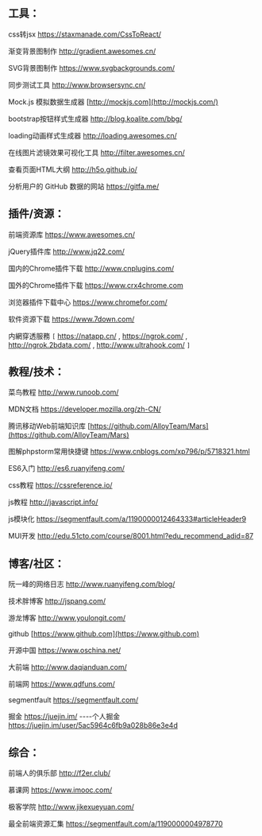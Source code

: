 ## 工具：

css转jsx https://staxmanade.com/CssToReact/

渐变背景图制作 http://gradient.awesomes.cn/

SVG背景图制作 https://www.svgbackgrounds.com/

同步测试工具 http://www.browsersync.cn/

Mock.js 模拟数据生成器 [http://mockjs.com](http://mockjs.com/)

bootstrap按钮样式生成器 http://blog.koalite.com/bbg/

loading动画样式生成器 http://loading.awesomes.cn/

在线图片滤镜效果可视化工具 http://filter.awesomes.cn/

查看页面HTML大纲 http://h5o.github.io/

分析用户的 GitHub 数据的网站 https://gitfa.me/

## 插件/资源：

前端资源库 https://www.awesomes.cn/

jQuery插件库 http://www.jq22.com/ 

国内的Chrome插件下载 http://www.cnplugins.com/

国外的Chrome插件下载 https://www.crx4chrome.com

浏览器插件下载中心 https://www.chromefor.com/

软件资源下载 https://www.7down.com/

内網穿透服務 `[` https://natapp.cn/ , https://ngrok.com/ , http://ngrok.2bdata.com/ , http://www.ultrahook.com/ `]`

## 教程/技术：

菜鸟教程 http://www.runoob.com/

MDN文档 https://developer.mozilla.org/zh-CN/

腾讯移动Web前端知识库 [https://github.com/AlloyTeam/Mars](https://github.com/AlloyTeam/Mars)

图解phpstorm常用快捷键 https://www.cnblogs.com/xp796/p/5718321.html

ES6入门 http://es6.ruanyifeng.com/

css教程 https://cssreference.io/

js教程 http://javascript.info/

js模块化 https://segmentfault.com/a/1190000012464333#articleHeader9

MUI开发 http://edu.51cto.com/course/8001.html?edu_recommend_adid=87

## 博客/社区：

阮一峰的网络日志 http://www.ruanyifeng.com/blog/

技术胖博客 http://jspang.com/

游龙博客 http://www.youlongit.com/

github [https://www.github.com](https://www.github.com)

开源中国 https://www.oschina.net/

大前端 http://www.daqianduan.com/

前端网 https://www.qdfuns.com/

segmentfault https://segmentfault.com/

掘金 https://juejin.im/ ----个人掘金 https://juejin.im/user/5ac5964c6fb9a028b86e3e4d

## 综合：

前端人的俱乐部 http://f2er.club/

慕课网 https://www.imooc.com/

极客学院 http://www.jikexueyuan.com/

最全前端资源汇集 https://segmentfault.com/a/1190000004978770